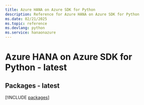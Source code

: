 ```yaml
---
title: Azure HANA on Azure SDK for Python
description: Reference for Azure HANA on Azure SDK for Python
ms.date: 02/21/2025
ms.topic: reference
ms.devlang: python
ms.service: hanaonazure
---
```

# Azure HANA on Azure SDK for Python - latest
## Packages - latest
[!INCLUDE [packages](hana-on-azure-index.md)]